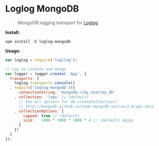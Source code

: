 # Loglog MongoDB

> MongoDB logging transport for [Loglog](https://github.com/goodybag/loglog)

__Install:__

```
npm install -S loglog-mongodb
```

__Usage:__

```javascript
var loglog = require('logllog');

// Log to console and mongo
var logger = logger.create( 'App', {
  transports: [
    loglog.transports.console()
  , require('loglog-mongodb')({
      connectionString: 'mongodb://my_host/my_db'
    , collection: 'logs' // (default)
      // See all options for db.createCollection()
      // http://mongodb.github.io/node-mongodb-native/2.0/api-docs
    , collectionOptions: {
        capped: true // (default)
      , size:   1000 * 1000 * 1000 * 4 // (default) 4gigs
      }
    })
  ]
});
```